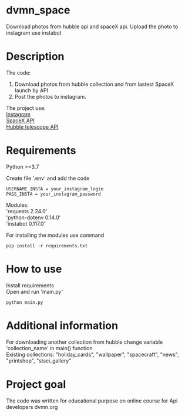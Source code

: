 # dvmn_space
Download photos from hubble api and spaceX api. Upload the photo to instagram use instabot


# Description
The code: 
1. Download photos from hubble collection and from lastest SpaceX launch by API
2. Post the photos to instagram.

The project use:  
[Instagram](https://instagram.com)  
[SpaceX API](https://github.com/r-spacex/SpaceX-API)  
[Hubble telescope API](http://hubblesite.org/api/documentation)  


# Requirements
Python >=3.7

Create file '.env' and add the code
```
USERNAME_INSTA = your_instagram_login
PASS_INSTA = your_instagram_password
```

Modules:  
'requests 2.24.0'   
'python-dotenv 0.14.0'  
'instabot 0.117.0'  

For installing the modules use command
```
pip install -r requirements.txt	
```


# How to use

Install requirements  
Open and run 'main.py'
```
python main.py	
```


# Additional information
For downloading another collection from hubble change variable 'collection_name' in main() function   
Existing collections: "holiday_cards", "wallpaper", "spacecraft", "news", "printshop", "stsci_gallery"

# Project goal

The code was written for educational purpose on online course for Api developers dvmn.org

